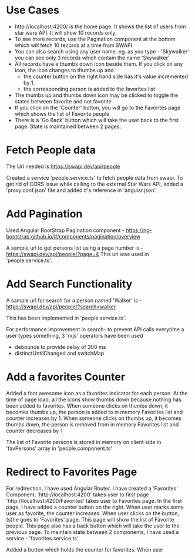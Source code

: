 # Use Cases

* http://localhost:4200/ is the home page. It shows the list of users from star wars API. It will show 10 records only.
* To see more records, use the Pagination component at the bottom which will fetch 10 records at a time from SWAPI
* You can also search using any user name. eg. as you type - 'Skywalker' you can see only 3 records which contain the name 'Skywalker'
* All records have a thumbs down icon beside them. If you click on any icon, the icon changes to thumbs up and 
  - the counter button on the right hand side has it's value incremented by 1.
  - the corresponding person is added to the favorites list
* The thumbs up and thumbs down icon may be clicked to toggle the states between favorite and not favorite
* If you click on the 'Counter' button, you will go to the Favorites page which shows the list of Favorite  people
* There is a 'Go Back' button which will take the user back to the first page. State is maintained between 2 pages.

# Fetch People data

The Url needed is https://swapi.dev/api/people 

Created a service 'people.service.ts' to fetch people data from swapi. To get rid of CORS issue while calling to the external Star Wars API, added  a 'proxy.conf.json' file and added it's reference in 'angular.json'.

# Add Pagination

Used Angular BootStrap Pagination component - https://ng-bootstrap.github.io/#/components/pagination/overview

A sample url to get persons list using a page number is - https://swapi.dev/api/people/?page=4
This url was used in 'people.service.ts'.

# Add Search Functionality

A sample url for search for a person named 'Walker' is - https://swapi.dev/api/people/?search=walker

This has been implemented in 'people.service.ts'.

For performance improvement in search- to prevent API calls everytime a user types something, 
3 'rxjs' operators have been used

- debounce to provide delay of 300 ms
- distinctUntilChanged  and switchMap

# Add a favorites Counter

Added a font awesome icon as a favorites indicator for each person. At the time of page load, all the icons show thumbs down because nothing has been added to favorites.
When someone clicks on thumbs down, it becomes thumbs up, the person is added to in memory Favorites list and counter increases by 1.
When someone clicks on thumbs up, it becomes thumbs down, the person is removed from in memory Favorites list and counter decreases by 1

The list of Favorite persons is stored in memory on client side in 'favPersons' array in 
'people.component.ts'

# Redirect to Favorites Page

For redirection, I have used Angular Router.
I have created a 'Favorites' Component.
'http://localhost:4200' takes user to first page
'http://localhost:4200/Favorites' takes user to Favorites page.
In the first page, I have added a counter button on the right. When user marks some user as favorite, the counter increases. When user clicks on the button, (s)he goes to 'Favorites' page. This page will show the list of Favorite people. This page also has a back button which will take the user to the previous page.
To maintain state between 2 components, I have used a service - 'favorites.service.ts'


Added a button which holds the counter for favorites. When user 


